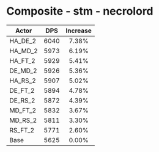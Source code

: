 # Composite - stm - necrolord
| Actor | DPS | Increase |
|---|:---:|:---:|
|HA_DE_2|6040|7.38%|
|HA_MD_2|5973|6.19%|
|HA_FT_2|5929|5.41%|
|DE_MD_2|5926|5.36%|
|HA_RS_2|5907|5.02%|
|DE_FT_2|5894|4.78%|
|DE_RS_2|5872|4.39%|
|MD_FT_2|5832|3.67%|
|MD_RS_2|5811|3.30%|
|RS_FT_2|5771|2.60%|
|Base|5625|0.00%|
